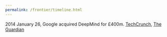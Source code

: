 ```yaml
---
permalink: /frontier/timeline.html
---
```


2014 January 26, Google acquired DeepMind for £400m. [TechCrunch](https://techcrunch.com/2014/01/26/google-deepmind/), [The Guardian](https://www.theguardian.com/technology/2014/jan/27/google-acquires-uk-artificial-intelligence-startup-deepmind)
